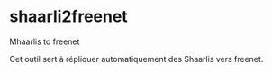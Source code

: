 # shaarli2freenet
Mhaarlis to freenet

Cet outil sert à répliquer automatiquement des Shaarlis vers freenet.
